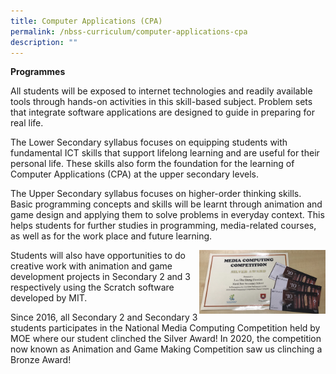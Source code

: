 ```yaml
---
title: Computer Applications (CPA)
permalink: /nbss-curriculum/computer-applications-cpa
description: ""
---
```

<p><strong>Programmes</strong></p>
<p>All students will be exposed to internet technologies and readily available tools through hands-on activities in this skill-based subject. Problem sets that integrate software applications are designed to guide in preparing for real life.&nbsp;</p>
<p>The Lower Secondary syllabus focuses on equipping students with fundamental ICT skills that support lifelong learning and are useful for their personal life. These skills also form the foundation for the learning of Computer Applications (CPA) at the upper secondary levels.</p>
<p>The Upper Secondary syllabus focuses on higher-order thinking skills. Basic programming concepts and skills will be learnt through animation and game design and applying them to solve problems in everyday context. This helps students for further studies in programming, media-related courses, as well as for the work place and future learning.</p>
<img style="width: 40%;" src="/images/cpa1.jpeg" align = "right" />
<p>Students will also have opportunities to do creative work with animation and game development projects in Secondary 2 and 3 respectively using the Scratch software developed by MIT.&nbsp;</p>
<p>Since 2016, all Secondary 2 and Secondary 3 students participates in the National Media Computing Competition held by MOE&nbsp;where our student clinched the Silver Award!&nbsp;In 2020, the competition now known as Animation and Game Making Competition saw us clinching a Bronze Award!</p>
